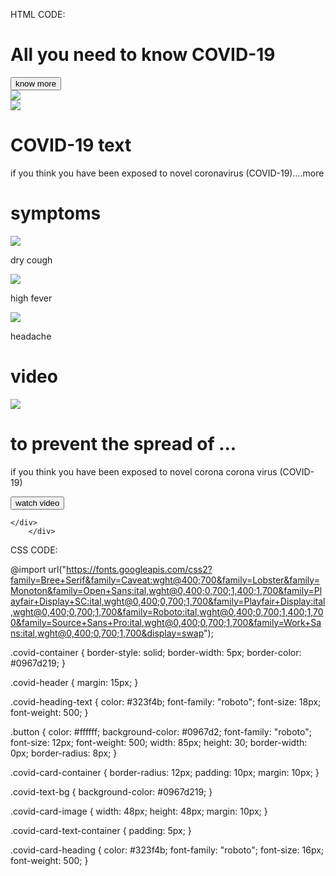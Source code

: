 HTML CODE: 

<!DOCTYPE html>
<html>

<head>
    <link rel="stylesheet" href="https://stackpath.bootstrapcdn.com/bootstrap/4.5.2/css/bootstrap.min.css" integrity="sha384-JcKb8q3iqJ61gNV9KGb8thSsNjpSL0n8PARn9HuZOnIxN0hoP+VmmDGMN5t9UJ0Z" crossorigin="anonymous">
    <script src="https://code.jquery.com/jquery-3.5.1.slim.min.js" integrity="sha384-DfXdz2htPH0lsSSs5nCTpuj/zy4C+OGpamoFVy38MVBnE+IbbVYUew+OrCXaRkfj" crossorigin="anonymous"></script>
    <script src="https://cdn.jsdelivr.net/npm/popper.js@1.16.1/dist/umd/popper.min.js" integrity="sha384-9/reFTGAW83EW2RDu2S0VKaIzap3H66lZH81PoYlFhbGU+6BZp6G7niu735Sk7lN" crossorigin="anonymous"></script>
    <script src="https://stackpath.bootstrapcdn.com/bootstrap/4.5.2/js/bootstrap.min.js" integrity="sha384-B4gt1jrGC7Jh4AgTPSdUtOBvfO8shuf57BaghqFfPlYxofvL8/KUEfYiJOMMV+rV" crossorigin="anonymous"></script>
</head>

<body>
    <div class="covid-container">
        <div class="covid-header d-flex flex-row">
            <div>
                <h1 class="covid-heading-text">All you need to know COVID-19</h1>
                <button class="button">know more</button>
            </div>
            <img src="https://d1tgh8fmlzexmh.cloudfront.net/ccbp-static-website/medicalcare-img.png" />
        </div>
        <div class="covid-card-container covid-test-bg d-flex flex-row">
            <img class="covid-card-image" src=" https://d1tgh8fmlzexmh.cloudfront.net/ccbp-static-website/coronavirus-img.png" />
            <div class="covid-card-text-container">
                <h1 class="covid-card-heading">
                    COVID-19 text
                </h1>
                <p class="covid-card-description">
                    if you think you have been exposed to novel coronavirus (COVID-19)....more
                </p>
            </div>
        </div>
        <h1 class="sub-heading">symptoms</h1>
        <div class="d-flex flex-row">
            <div class="covid-card-container cough-symptom-bg">
                <img src=" https://d1tgh8fmlzexmh.cloudfront.net/ccbp-static-website/fever-img.png" />
                <p class="symptom-text">dry cough</p>
            </div>
            <div class="covid-card-container fever-symptom-bg">
                <img src="https://d1tgh8fmlzexmh.cloudfront.net/ccbp-static-website/fever-img.png" />
                <p class="symptom-text">high fever</p>
            </div>
            <div class="covid-card-container headache-symptom-bg">
                <img src="https://d1tgh8fmlzexmh.cloudfront.net/ccbp-static-website/headache-img.png" />
                <p class="symptom-text">headache</p>
            </div>
        </div>
        <h1 class="sub-haeding">video</h1>
        <div class="covid-card-container covid-video-bg d-flex flex-row">
            <img class="covid-card-image" src="https://d1tgh8fmlzexmh.cloudfront.net/ccbp-static-website/doctor-img.png" />
            <div class="covid-card-text-container">
                <h1 class="covid-card-heading">
                    to prevent the spread of ...
                </h1>
                <p class="covid-card-heading">
                    if you think you have been exposed to novel corona corona virus
                    (COVID-19)
                </p>
                <button class="button">
                    watch video
                </button>
            </div>
        </div>


    </div>
        </div>
</body>

</html>


CSS CODE: 

@import url("https://fonts.googleapis.com/css2?family=Bree+Serif&family=Caveat:wght@400;700&family=Lobster&family=Monoton&family=Open+Sans:ital,wght@0,400;0,700;1,400;1,700&family=Playfair+Display+SC:ital,wght@0,400;0,700;1,700&family=Playfair+Display:ital,wght@0,400;0,700;1,700&family=Roboto:ital,wght@0,400;0,700;1,400;1,700&family=Source+Sans+Pro:ital,wght@0,400;0,700;1,700&family=Work+Sans:ital,wght@0,400;0,700;1,700&display=swap");

.covid-container {
    border-style: solid;
    border-width: 5px;
    border-color: #0967d219;
}

.covid-header {
    margin: 15px;
}

.covid-heading-text {
    color: #323f4b;
    font-family: "roboto";
    font-size: 18px;
    font-weight: 500;
}

.button {
    color: #ffffff;
    background-color: #0967d2;
    font-family: "roboto";
    font-size: 12px;
    font-weight: 500;
    width: 85px;
    height: 30;
    border-width: 0px;
    border-radius: 8px;
}

.covid-card-container {
    border-radius: 12px;
    padding: 10px;
    margin: 10px;
}

.covid-text-bg {
    background-color: #0967d219;
}

.covid-card-image {
    width: 48px;
    height: 48px;
    margin: 10px;
}

.covid-card-text-container {
    padding: 5px;
}

.covid-card-heading {
    color: #323f4b;
    font-family: "roboto";
    font-size: 16px;
    font-weight: 500;
}
